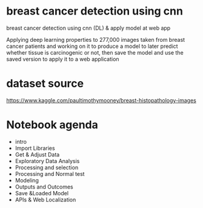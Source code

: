 # breast cancer detection using cnn
breast cancer detection using cnn (DL) &amp; apply model at web app

Applying deep learning properties to 277,000 images taken from breast cancer patients and 
working on it to produce a model to later predict whether tissue is carcinogenic or not, 
then save the model and use the saved version to apply it to a web application


# dataset source #
https://www.kaggle.com/paultimothymooney/breast-histopathology-images


# Notebook agenda #
* intro
* Import Libraries
* Get & Adjust Data
* Exploratory Data Analysis
* Processing and selection
* Processing and Normal test
* Modeling
* Outputs and Outcomes
* Save &Loaded Model
* APIs & Web Localization
